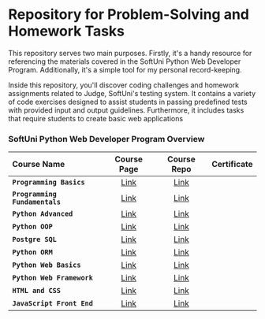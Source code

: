 # Repository for Problem-Solving and Homework Tasks

This repository serves two main purposes. Firstly, it's a handy resource for referencing the materials covered in the SoftUni Python Web Developer Program. Additionally, it's a simple tool for my personal record-keeping.

Inside this repository, you'll discover coding challenges and homework assignments related to Judge, SoftUni's testing system. It contains a variety of code exercises designed to assist students in passing predefined tests with provided input and output guidelines. Furthermore, it includes tasks that require students to create basic web applications

### SoftUni Python Web Developer Program Overview

| Course Name | Course Page | Course Repo | Certificate |
| :---------- | :---------: | :---------: | :---------: |
| **`Programming Basics`** | [Link](https://softuni.bg/courses/programming-basics)| [Link](https://github.com/Ivan-Plamenov/MyCoursesPortfolio/tree/main/JS_Web_Developer/01_Programming_Basics) | |
| **`Programming Fundamentals`** | [Link](https://softuni.bg/courses/programming-fundamentals-csharp-java-js-python)| [Link](https://github.com/Ivan-Plamenov/MyCoursesPortfolio/tree/main/JS_Web_Developer/02_Programming_Fundamentals) | |
| **`Python Advanced`** | [Link](https://softuni.bg/courses/python-advanced)| [Link](https://github.com/Ivan-Plamenov/MyCoursesPortfolio/tree/main/Python_Web_Developer/03_Python_Advanced) | |
| **`Python OOP`** | [Link](https://softuni.bg/courses/python-oop)| [Link](https://github.com/Ivan-Plamenov/MyCoursesPortfolio/tree/main/Python_Web_Developer/04_Python_OOP) | |
| **`Postgre SQL`** | [Link](https://softuni.bg/opencourses/postgre-sql)| [Link](https://github.com/Ivan-Plamenov/MyCoursesPortfolio/tree/main/Python_Web_Developer/05_Postgre_SQL) | |
| **`Python ORM`** | [Link](https://softuni.bg/courses/python-orm)| [Link](https://github.com/Ivan-Plamenov/MyCoursesPortfolio/tree/main/Python_Web_Developer/06_Python_ORM) | |
| **`Python Web Basics`** | [Link](https://softuni.bg/courses/python-web-basics)| [Link](https://github.com/Ivan-Plamenov/MyCoursesPortfolio/tree/main/Python_Web_Developer/07_Python_Web_Basics) | |
| **`Python Web Framework`** | [Link](https://softuni.bg/courses/python-web-framework)| [Link](https://github.com/Ivan-Plamenov/MyCoursesPortfolio/tree/main/Python_Web_Developer/08_Python_Web_Framework) | |
| **`HTML and CSS`** | [Link](https://softuni.bg/courses/html-and-css)| [Link](https://github.com/Ivan-Plamenov/MyCoursesPortfolio/tree/main/Python_Web_Developer/09_HTML_and_CSS) | |
| **`JavaScript Front End`** | [Link](https://softuni.bg/courses/js-front-end)| [Link](https://github.com/Ivan-Plamenov/MyCoursesPortfolio/tree/main/Python_Web_Developer/10_JS_Front_End) | |
